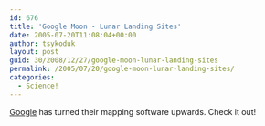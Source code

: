 ```yaml
---
id: 676
title: 'Google Moon - Lunar Landing Sites'
date: 2005-07-20T11:08:04+00:00
author: tsykoduk
layout: post
guid: 30/2008/12/27/google-moon-lunar-landing-sites
permalink: /2005/07/20/google-moon-lunar-landing-sites/
categories:
  - Science!
---
```

<a href="http://moon.google.com/">Google</a> has turned their mapping software upwards. Check it out!
